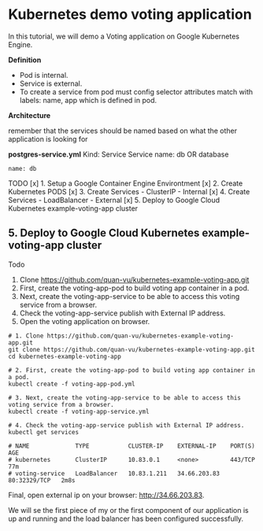 # Kubernetes demo voting application

In this tutorial, we will demo a Voting application on Google Kubernetes Engine.

**Definition**

- Pod is internal.
- Service is external.
- To create a service from pod must config selector attributes match with labels: name, app which is defined in pod.

**Architecture**

remember that the services should be named based on what the other application is looking for

**postgres-service.yml**
Kind: Service
Service name: db OR database

```shell
name: db 

```

TODO
[x] 1. Setup a Google Container Engine Environtment
[x] 2. Create Kubernetes PODS
[x] 3. Create Services - ClusterIP - Internal
[x] 4. Create Services - LoadBalancer - External
[x] 5. Deploy to Google Cloud Kubernetes example-voting-app cluster

## 5. Deploy to Google Cloud Kubernetes example-voting-app cluster

Todo

1. Clone https://github.com/quan-vu/kubernetes-example-voting-app.git
2. First, create the voting-app-pod to build voting app container in a pod.
3. Next, create the voting-app-service to be able to access this voting service from a browser.
4. Check the voting-app-service publish with External IP address.
5. Open the voting application on browser.

```shell
# 1. Clone https://github.com/quan-vu/kubernetes-example-voting-app.git
git clone https://github.com/quan-vu/kubernetes-example-voting-app.git
cd kubernetes-example-voting-app

# 2. First, create the voting-app-pod to build voting app container in a pod.
kubectl create -f voting-app-pod.yml

# 3. Next, create the voting-app-service to be able to access this voting service from a browser.
kubectl create -f voting-app-service.yml

# 4. Check the voting-app-service publish with External IP address.
kubectl get services

# NAME             TYPE           CLUSTER-IP    EXTERNAL-IP    PORT(S)        AGE
# kubernetes       ClusterIP      10.83.0.1     <none>         443/TCP        77m
# voting-service   LoadBalancer   10.83.1.211   34.66.203.83   80:32329/TCP   2m8s

```

Final, open external ip on your browser: http://34.66.203.83.

We will se the first piece of my or the first component of our application is up and running and the load balancer has been configured successfully.
